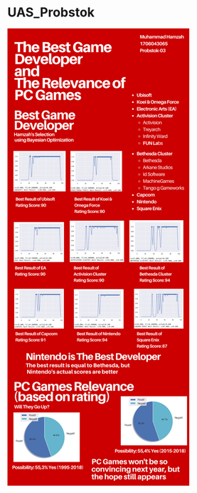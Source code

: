 # UAS_Probstok
![alt text](https://raw.githubusercontent.com/exthehamzah/UAS_Probstok/master/Muhammad%20Hamzah-1706043065-Infografis%20UAS.png)
